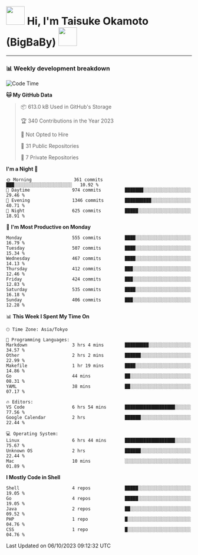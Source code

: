 <!-- Title -->
<h1>
    <img src="https://media.tenor.com/TlyRveJkgo4AAAAi/cloud-cloud-strife.gif" width="50"/> 
    Hi, I'm Taisuke Okamoto (BigBaBy) 
    <img src="https://media.tenor.com/TlyRveJkgo4AAAAi/cloud-cloud-strife.gif" width="50"/>
</h1>

---

<h3> 📊 Weekly development breakdown </h3>
<!-- waka-readme-stats -->

<!--START_SECTION:waka-->
![Code Time](http://img.shields.io/badge/Code%20Time-1%2C630%20hrs%2055%20mins-blue)

**🐱 My GitHub Data** 

> 📦 613.0 kB Used in GitHub's Storage 
 > 
> 🏆 340 Contributions in the Year 2023
 > 
> 🚫 Not Opted to Hire
 > 
> 📜 31 Public Repositories 
 > 
> 🔑 7 Private Repositories 
 > 
**I'm a Night 🦉** 

```text
🌞 Morning                361 commits         ███░░░░░░░░░░░░░░░░░░░░░░   10.92 % 
🌆 Daytime                974 commits         ███████░░░░░░░░░░░░░░░░░░   29.46 % 
🌃 Evening                1346 commits        ██████████░░░░░░░░░░░░░░░   40.71 % 
🌙 Night                  625 commits         █████░░░░░░░░░░░░░░░░░░░░   18.91 % 
```
📅 **I'm Most Productive on Monday** 

```text
Monday                   555 commits         ████░░░░░░░░░░░░░░░░░░░░░   16.79 % 
Tuesday                  507 commits         ████░░░░░░░░░░░░░░░░░░░░░   15.34 % 
Wednesday                467 commits         ████░░░░░░░░░░░░░░░░░░░░░   14.13 % 
Thursday                 412 commits         ███░░░░░░░░░░░░░░░░░░░░░░   12.46 % 
Friday                   424 commits         ███░░░░░░░░░░░░░░░░░░░░░░   12.83 % 
Saturday                 535 commits         ████░░░░░░░░░░░░░░░░░░░░░   16.18 % 
Sunday                   406 commits         ███░░░░░░░░░░░░░░░░░░░░░░   12.28 % 
```


📊 **This Week I Spent My Time On** 

```text
🕑︎ Time Zone: Asia/Tokyo

💬 Programming Languages: 
Markdown                 3 hrs 4 mins        █████████░░░░░░░░░░░░░░░░   34.57 % 
Other                    2 hrs 2 mins        ██████░░░░░░░░░░░░░░░░░░░   22.99 % 
Makefile                 1 hr 19 mins        ████░░░░░░░░░░░░░░░░░░░░░   14.86 % 
Go                       44 mins             ██░░░░░░░░░░░░░░░░░░░░░░░   08.31 % 
YAML                     38 mins             ██░░░░░░░░░░░░░░░░░░░░░░░   07.17 % 

🔥 Editors: 
VS Code                  6 hrs 54 mins       ███████████████████░░░░░░   77.56 % 
Google Calendar          2 hrs               ██████░░░░░░░░░░░░░░░░░░░   22.44 % 

💻 Operating System: 
Linux                    6 hrs 44 mins       ███████████████████░░░░░░   75.67 % 
Unknown OS               2 hrs               ██████░░░░░░░░░░░░░░░░░░░   22.44 % 
Mac                      10 mins             ░░░░░░░░░░░░░░░░░░░░░░░░░   01.89 % 
```

**I Mostly Code in Shell** 

```text
Shell                    4 repos             █████░░░░░░░░░░░░░░░░░░░░   19.05 % 
Go                       4 repos             █████░░░░░░░░░░░░░░░░░░░░   19.05 % 
Java                     2 repos             ██░░░░░░░░░░░░░░░░░░░░░░░   09.52 % 
PHP                      1 repo              █░░░░░░░░░░░░░░░░░░░░░░░░   04.76 % 
CSS                      1 repo              █░░░░░░░░░░░░░░░░░░░░░░░░   04.76 % 
```




 Last Updated on 06/10/2023 09:12:32 UTC
<!--END_SECTION:waka-->
